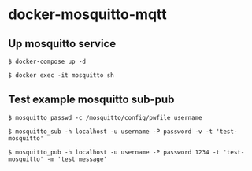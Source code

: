 # docker-mosquitto-mqtt

## Up mosquitto service

`$ docker-compose up -d`

`$ docker exec -it mosquitto sh`

## Test example mosquitto sub-pub

`$ mosquitto_passwd -c /mosquitto/config/pwfile username`

`$ mosquitto_sub -h localhost -u username -P password -v -t 'test-mosquitto'`

`$ mosquitto_pub -h localhost -u username -P password 1234 -t 'test-mosquitto' -m 'test message'`
